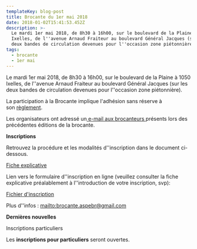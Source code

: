 ```yaml
---
templateKey: blog-post
title: Brocante du 1er mai 2018
date: 2018-01-02T15:41:53.452Z
description: >-
  Le mardi 1er mai 2018, de 8h30 à 16h00, sur le boulevard de la Plaine à 1050
  Ixelles, de l''avenue Arnaud Fraiteur au boulevard Général Jacques (sur les
  deux bandes de circulation devenues pour l''occasion zone piétonnière).
tags:
  - brocante
  - 1er mai
---
```

Le mardi 1er mai 2018, de 8h30 à 16h00, sur le boulevard de la Plaine à 1050 Ixelles, de l''avenue Arnaud Fraiteur au boulevard Général Jacques (sur les deux bandes de circulation devenues pour l''occasion zone piétonnière).

La participation à la Brocante implique l'adhésion sans réserve à son [règlement](/img/Reglement_brocante_ASPEBr.pdf).

Les organisateurs ont adressé un[ e-mail aux brocanteurs ](/img/Lettre_brocante_2018_particuliers.pdf)présents lors des précédentes éditions de la brocante.

**Inscriptions**

Retrouvez la procédure et les modalités d''inscription dans le document ci-dessous.

[Fiche explicative](/img/Brocante_du_1er_mai_2017_Fiche_explicative.pdf)

Lien vers le formulaire d''inscription en ligne (veuillez consulter la fiche explicative préalablement à l''introduction de votre inscription, svp): 

[Fichier d'inscription](https://docs.google.com/forms/d/e/1FAIpQLSf4hi6Tzx5GMcbO0pW5oj3O5Be_7dbb2IvJqEjg0LwkaVwt8A/viewform)

Plus d''infos : <mailto:brocante.aspebr@gmail.com>

**Dernières nouvelles**

Inscriptions particuliers

Les **inscriptions pour particuliers** seront ouvertes.
